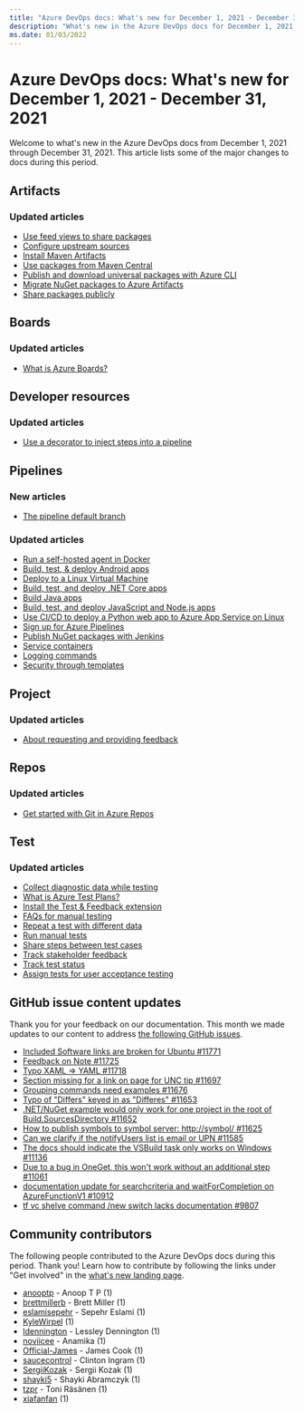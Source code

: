 ```yaml
---
title: "Azure DevOps docs: What's new for December 1, 2021 - December 31, 2021"
description: "What's new in the Azure DevOps docs for December 1, 2021 - December 31, 2021."
ms.date: 01/03/2022
---
```


# Azure DevOps docs: What's new for December 1, 2021 - December 31, 2021

Welcome to what's new in the Azure DevOps docs from December 1, 2021 through December 31, 2021. This article lists some of the major changes to docs during this period.

## Artifacts

### Updated articles

- [Use feed views to share packages](/azure/devops/artifacts/feeds/views)
- [Configure upstream sources](/azure/devops/artifacts/how-to/set-up-upstream-sources)
- [Install Maven Artifacts](/azure/devops/artifacts/maven/install)
- [Use packages from Maven Central](/azure/devops/artifacts/maven/upstream-sources)
- [Publish and download universal packages with Azure CLI](/azure/devops/artifacts/quickstarts/universal-packages)
- [Migrate NuGet packages to Azure Artifacts](/azure/devops/artifacts/tutorials/migrate-packages)
- [Share packages publicly](/azure/devops/artifacts/tutorials/share-packages-publicly)

## Boards

### Updated articles

- [What is Azure Boards?](/azure/devops/boards/get-started/what-is-azure-boards)

## Developer resources

### Updated articles

- [Use a decorator to inject steps into a pipeline](/azure/devops/extend/develop/add-pipeline-decorator)

## Pipelines

### New articles

- [The pipeline default branch](/azure/devops/pipelines/process/pipeline-default-branch)

### Updated articles

- [Run a self-hosted agent in Docker](/azure/devops/pipelines/agents/docker)
- [Build, test, & deploy Android apps](/azure/devops/pipelines/ecosystems/android)
- [Deploy to a Linux Virtual Machine](/azure/devops/pipelines/ecosystems/deploy-linux-vm)
- [Build, test, and deploy .NET Core apps](/azure/devops/pipelines/ecosystems/dotnet-core)
- [Build Java apps](/azure/devops/pipelines/ecosystems/java)
- [Build, test, and deploy JavaScript and Node.js apps](/azure/devops/pipelines/ecosystems/javascript)
- [Use CI/CD to deploy a Python web app to Azure App Service on Linux](/azure/devops/pipelines/ecosystems/python-webapp)
- [Sign up for Azure Pipelines](/azure/devops/pipelines/get-started/pipelines-sign-up)
- [Publish NuGet packages with Jenkins](/azure/devops/pipelines/packages/jenkins)
- [Service containers](/azure/devops/pipelines/process/service-containers)
- [Logging commands](/azure/devops/pipelines/scripts/logging-commands)
- [Security through templates](/azure/devops/pipelines/security/templates)

## Project

### Updated articles

- [About requesting and providing feedback](/azure/devops/project/feedback/index)

## Repos

### Updated articles

- [Get started with Git in Azure Repos](/azure/devops/repos/git/gitquickstart)

## Test

### Updated articles

- [Collect diagnostic data while testing](/azure/devops/test/collect-diagnostic-data)
- [What is Azure Test Plans?](/azure/devops/test/overview)
- [Install the Test &amp; Feedback extension](/azure/devops/test/perform-exploratory-tests)
- [FAQs for manual testing](/azure/devops/test/reference-qa)
- [Repeat a test with different data](/azure/devops/test/repeat-test-with-different-data)
- [Run manual tests](/azure/devops/test/run-manual-tests)
- [Share steps between test cases](/azure/devops/test/share-steps-between-test-cases)
- [Track stakeholder feedback](/azure/devops/test/track-stakeholder-feedback)
- [Track test status](/azure/devops/test/track-test-status)
- [Assign tests for user acceptance testing](/azure/devops/test/user-acceptance-testing)

## GitHub issue content updates

Thank you for your feedback on our documentation. This month we made updates to our content to address [the following GitHub issues](https://github.com/MicrosoftDocs/azure-devops-docs/issues?q=linked%3Apr+is%3Aissue+is%3Aclosed+closed%3A2021-12-01..2021-12-31).

- [Included Software links are broken for Ubuntu #11771](https://github.com/MicrosoftDocs/azure-devops-docs/issues/11771)
- [Feedback on Note #11725](https://github.com/MicrosoftDocs/azure-devops-docs/issues/11725)
- [Typo XAML => YAML #11718](https://github.com/MicrosoftDocs/azure-devops-docs/issues/11718)
- [Section missing for a link on page for UNC tip #11697](https://github.com/MicrosoftDocs/azure-devops-docs/issues/11697)
- [Grouping commands need examples #11676](https://github.com/MicrosoftDocs/azure-devops-docs/issues/11676)
- [Typo of "Differs" keyed in as "Differes" #11653](https://github.com/MicrosoftDocs/azure-devops-docs/issues/11653)
- [.NET/NuGet example would only work for one project in the root of Build.SourcesDirectory #11652](https://github.com/MicrosoftDocs/azure-devops-docs/issues/11652)
- [How to publish symbols to symbol server: http://symbol/ #11625](https://github.com/MicrosoftDocs/azure-devops-docs/issues/11625)
- [Can we clarify if the notifyUsers list is email or UPN #11585](https://github.com/MicrosoftDocs/azure-devops-docs/issues/11585)
- [The docs should indicate the VSBuild task only works on Windows #11136](https://github.com/MicrosoftDocs/azure-devops-docs/issues/11136)
- [Due to a bug in OneGet, this won't work without an additional step #11061](https://github.com/MicrosoftDocs/azure-devops-docs/issues/11061)
- [documentation update for searchcriteria and waitForCompletion on AzureFunctionV1 #10912](https://github.com/MicrosoftDocs/azure-devops-docs/issues/10912)
- [tf vc shelve command /new switch lacks documentation #9807](https://github.com/MicrosoftDocs/azure-devops-docs/issues/9807)

## Community contributors

The following people contributed to the Azure DevOps docs during this period. Thank you! Learn how to contribute by following the links under "Get involved" in the [what's new landing page](index.yml).

- [anooptp](https://github.com/anooptp) - Anoop T P (1)
- [brettmillerb](https://github.com/brettmillerb) - Brett Miller (1)
- [eslamisepehr](https://github.com/eslamisepehr) - Sepehr Eslami (1)
- [KyleWirpel](https://github.com/KyleWirpel) (1)
- [ldennington](https://github.com/ldennington) - Lessley Dennington (1)
- [noviicee](https://github.com/noviicee) - Anamika (1)
- [Official-James](https://github.com/Official-James) - James Cook (1)
- [saucecontrol](https://github.com/saucecontrol) - Clinton Ingram (1)
- [SergiiKozak](https://github.com/SergiiKozak) - Sergii Kozak (1)
- [shayki5](https://github.com/shayki5) - Shayki Abramczyk (1)
- [tzpr](https://github.com/tzpr) - Toni Räsänen (1)
- [xiafanfan](https://github.com/xiafanfan) (1)
